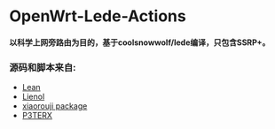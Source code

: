 # OpenWrt-Lede-Actions

#### 以科学上网旁路由为目的，基于coolsnowwolf/lede编译，只包含SSRP+。

### 源码和脚本来自:

- [Lean](https://github.com/coolsnowwolf/lede)
- [Lienol](https://github.com/Lienol/openwrt )
- [xiaorouji package](https://github.com/xiaorouji/openwrt-passwall)
- [P3TERX](https://github.com/P3TERX/Actions-OpenWrt)
